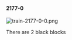 #### 2177-0
![train-2177-0-0.png](https://github.com/lil-lab/nlvr/raw/master/nlvr/train/images/34/train-2177-0-0.png "train-2177-0-0.png")

There are 2 black blocks